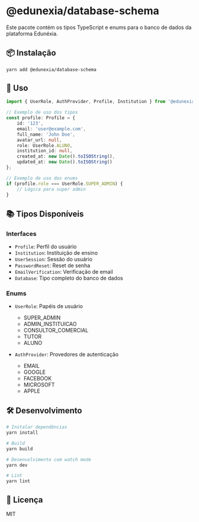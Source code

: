 # @edunexia/database-schema

Este pacote contém os tipos TypeScript e enums para o banco de dados da plataforma Edunéxia.

## 📦 Instalação

```bash
yarn add @edunexia/database-schema
```

## 🔧 Uso

```typescript
import { UserRole, AuthProvider, Profile, Institution } from '@edunexia/database-schema';

// Exemplo de uso dos tipos
const profile: Profile = {
    id: '123',
    email: 'user@example.com',
    full_name: 'John Doe',
    avatar_url: null,
    role: UserRole.ALUNO,
    institution_id: null,
    created_at: new Date().toISOString(),
    updated_at: new Date().toISOString()
};

// Exemplo de uso dos enums
if (profile.role === UserRole.SUPER_ADMIN) {
    // Lógica para super admin
}
```

## 📚 Tipos Disponíveis

### Interfaces

- `Profile`: Perfil do usuário
- `Institution`: Instituição de ensino
- `UserSession`: Sessão do usuário
- `PasswordReset`: Reset de senha
- `EmailVerification`: Verificação de email
- `Database`: Tipo completo do banco de dados

### Enums

- `UserRole`: Papéis de usuário
  - SUPER_ADMIN
  - ADMIN_INSTITUICAO
  - CONSULTOR_COMERCIAL
  - TUTOR
  - ALUNO

- `AuthProvider`: Provedores de autenticação
  - EMAIL
  - GOOGLE
  - FACEBOOK
  - MICROSOFT
  - APPLE

## 🛠️ Desenvolvimento

```bash
# Instalar dependências
yarn install

# Build
yarn build

# Desenvolvimento com watch mode
yarn dev

# Lint
yarn lint
```

## 📄 Licença

MIT 